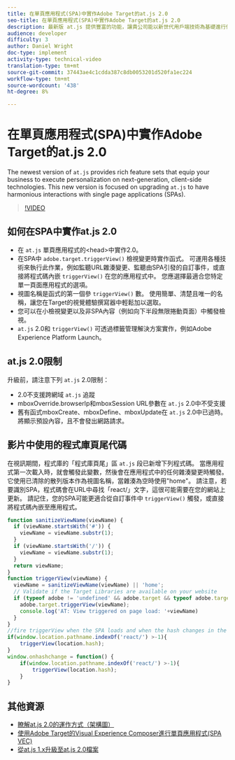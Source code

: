 ```yaml
---
title: 在單頁應用程式(SPA)中實作Adobe Target的at.js 2.0
seo-title: 在單頁應用程式(SPA)中實作Adobe Target的at.js 2.0
description: 最新版 at.js 提供豐富的功能，讓貴公司能以新世代用戶端技術為基礎進行個人化。本次的新版本著重於升級 at.js，進而與單一頁面應用程式 (SPA) 產生和諧互動。
audience: developer
difficulty: 3
author: Daniel Wright
doc-type: implement
activity-type: technical-video
translation-type: tm+mt
source-git-commit: 37443ae4c1cdda387c8db0053201d520fa1ec224
workflow-type: tm+mt
source-wordcount: '438'
ht-degree: 8%

---
```



# 在單頁應用程式(SPA)中實作Adobe Target的at.js 2.0

The newest version of `at.js` provides rich feature sets that equip your business to execute personalization on next-generation, client-side technologies. This new version is focused on upgrading `at.js` to have harmonious interactions with single page applications (SPAs).

>[!VIDEO](https://video.tv.adobe.com/v/26248?quality=12)

## 如何在SPA中實作at.js 2.0

* 在 `at.js` 單頁應用程式的&lt;head>中實作2.0。
* 在SPA中 `adobe.target.triggerView()` 檢視變更時實作函式。 可運用各種技術來執行此作業，例如監聽URL雜湊變更、監聽由SPA引發的自訂事件，或直接將程式碼內嵌 `triggerView()` 在您的應用程式中。 您應選擇最適合您特定單一頁面應用程式的選項。
* 視圖名稱是函式的第一個參 `triggerView()` 數。 使用簡單、清楚且唯一的名稱，讓您在Target的視覺體驗撰寫器中輕鬆加以選取。
* 您可以在小檢視變更以及非SPA內容（例如向下半段無限捲動頁面）中觸發檢視。
* `at.js` 2.0和 `triggerView()` 可透過標籤管理解決方案實作，例如Adobe Experience Platform Launch。

## at.js 2.0限制

升級前，請注意下列 `at.js` 2.0限制：

* 2.0不支援跨網域 `at.js` 追蹤
* mboxOverride.browserIp和mboxSession URL參數在 `at.js` 2.0中不受支援
* 舊有函式mboxCreate、mboxDefine、mboxUpdate在 `at.js` 2.0中已過時。 將顯示預設內容，且不會發出網路請求。

## 影片中使用的程式庫頁尾代碼

在視訊期間，程式庫的「程式庫頁尾」區 `at.js` 段已新增下列程式碼。 當應用程式第一次載入時，就會觸發此變數，然後會在應用程式中的任何雜湊變更時觸發。 它使用已清除的散列版本作為視圖名稱，當雜湊為空時使用&quot;home&quot;。 請注意，若要識別SPA，程式碼會在URL中尋找「react/」文字，這很可能需要在您的網站上更新。 請記住，您的SPA可能更適合從自訂事件中 `triggerView()` 觸發，或直接將程式碼內嵌至應用程式。

```javascript
function sanitizeViewName(viewName) {
  if (viewName.startsWith('#')) {
    viewName = viewName.substr(1);
  }
  if (viewName.startsWith('/')) {
    viewName = viewName.substr(1);
  }
  return viewName;
}
function triggerView(viewName) {
  viewName = sanitizeViewName(viewName) || 'home';
  // Validate if the Target Libraries are available on your website
  if (typeof adobe != 'undefined' && adobe.target && typeof adobe.target.triggerView === 'function') {
    adobe.target.triggerView(viewName);
    console.log('AT: View triggered on page load: '+viewName)
  }
}
//fire triggerView when the SPA loads and when the hash changes in the SPA
if(window.location.pathname.indexOf('react/') >-1){
    triggerView(location.hash);
}
window.onhashchange = function() {
    if(window.location.pathname.indexOf('react/') >-1){
        triggerView(location.hash);
    }
}
```

## 其他資源

* [瞭解at.js 2.0的運作方式（架構圖）](understanding-how-atjs-20-works.md)
* [使用Adobe Target的Visual Experience Composer進行單頁應用程式(SPA VEC)](../experiences/use-the-visual-experience-composer-for-single-page-applications.md)
* [從at.js 1.x升級至at.js 2.0檔案](https://docs.adobe.com/content/help/en/target/using/implement-target/client-side/upgrading-from-atjs-1x-to-atjs-20.html)